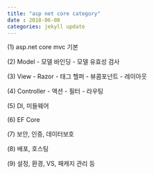 ```yaml
---
title: "asp net core category"
date : 2018-06-08
categories: jekyll update
---
```


(1) asp.net core mvc 기본

(2) Model
    - 모델 바인딩
    - 모델 유효성 검사

(3) View
    - Razor
    - 태그 헬퍼
    - 뷰콤포넌트
    - 레이아웃

(4) Controller
    - 액션
    - 필터
    - 라우팅

(5) DI, 미들웨어

(6) EF Core

(7) 보안, 인증, 데이터보호

(8) 배포, 호스팅

(9) 설정, 환경, VS, 패캐지 관리 등